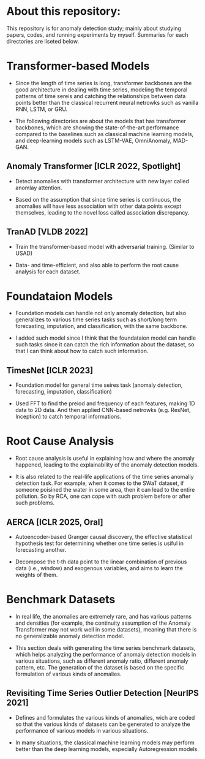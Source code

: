 # About this repository:

This repository is for anomaly detection study; mainly about studying papers, codes, and running experiments by myself. Summaries for each directories are liseted below.

# Transformer-based Models
- Since the length of time series is long, transformer backbones are the good architecture in dealing with time series, modeling the temporal patterns of time sereis and catching the relationships between data points better than the classical recurrent neural netrowks such as vanilla RNN, LSTM, or GRU.

- The following directories are about the models that has transformer backbones, which are showing the state-of-the-art performance compared to the baselines such as classical machine learning models, and deep-learning models such as LSTM-VAE, OmniAnomaly, MAD-GAN.

## Anomaly Transformer [ICLR 2022, Spotlight]
- Detect anomalies with transformer architecture with new layer called anomlay attention.

- Based on the assumption that since time series is continuous, the anomalies will have less association with other data points except themselves, leading to the novel loss called association discrepancy.

## TranAD [VLDB 2022]
- Train the transformer-based model with adversarial training. (Similar to USAD)

- Data- and time-efficient, and also able to perform the root cause analysis for each dataset.


# Foundataion Models
- Foundation models can handle not only anomaly detection, but also generalizes to various time series tasks such as short/long term forecasting, imputation, and classification, with the same backbone.

- I added such model since I think that the foundataion model can handle such tasks since it can catch the rich information about the dataset, so that I can think about how to catch such information.

## TimesNet [ICLR 2023]
- Foundation model for general time seires task (anomaly detection, forecasting, imputation, classification)

- Used FFT to find the preiod and frequency of each features, making 1D data to 2D data. And then applied CNN-based netrowks (e.g. ResNet, Inception) to catch temporal informations.


# Root Cause Analysis
- Root cause analysis is useful in explaining how and where the anomaly happened, leading to the explainability of the anomaly detection models.

- It is also related to the real-life applications of the time series anomaliy detection task. For example, when it comes to the SWaT dataset, if someone poisined the water in some area, then it can lead to the entire pollution. So by RCA, one can cope with such problem before or after such problems.

## AERCA [ICLR 2025, Oral]
- Autoencoder-based Granger causal discovery, the effective statistical hypothesis test for determining whether one time series is usiful in forecasting another. 

- Decompose the t-th data point to the linear combination of previous data (i.e., window) and exogenous variables, and aims to learn the weights of them. 


# Benchmark Datasets
- In real life, the anomalies are extremely rare, and has various patterns and densities (for example, the continuity assumption of the Anomaly Transformer may not work well in some datasets), meaning that there is no generalizable anomaly detection model.

- This section deals with generating the time series benchmark datasets, which helps analyzing the performance of anomaly detection models in various situations, such as different anomaly ratio, different anomaly pattern, etc. The generation of the dataset is based on the specific formulation of various kinds of anomalies. 

## Revisiting Time Series Outlier Detection [NeurIPS 2021]
- Defines and formulates the various kinds of anomalies, wich are coded so that the various kinds of datasets can be generated to analyze the performance of various models in various situations.

- In many situations, the classical machine learning models may perform better than the deep learning models, especially Autoregression models.